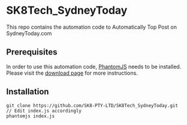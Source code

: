 # SK8Tech_SydneyToday
This repo contains the automation code to Automatically Top Post on SydneyToday.com

## Prerequisites

In order to use this automation code, [PhantomJS](http://phantomjs.org/) needs to be installed. Please visit the [download page](http://phantomjs.org/download.html) for more instructions.

##  Installation

```
git clone https://github.com/SK8-PTY-LTD/SK8Tech_SydneyToday.git
// Edit index.js accordingly
phantomjs index.js
```

